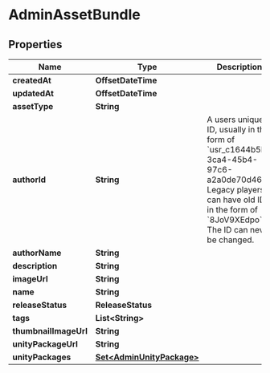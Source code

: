 

# AdminAssetBundle



## Properties

| Name | Type | Description | Notes |
|------------ | ------------- | ------------- | -------------|
|**createdAt** | **OffsetDateTime** |  |  |
|**updatedAt** | **OffsetDateTime** |  |  |
|**assetType** | **String** |  |  |
|**authorId** | **String** | A users unique ID, usually in the form of &#x60;usr_c1644b5b-3ca4-45b4-97c6-a2a0de70d469&#x60;. Legacy players can have old IDs in the form of &#x60;8JoV9XEdpo&#x60;. The ID can never be changed. |  |
|**authorName** | **String** |  |  |
|**description** | **String** |  |  |
|**imageUrl** | **String** |  |  |
|**name** | **String** |  |  |
|**releaseStatus** | **ReleaseStatus** |  |  |
|**tags** | **List&lt;String&gt;** |  |  |
|**thumbnailImageUrl** | **String** |  |  |
|**unityPackageUrl** | **String** |  |  |
|**unityPackages** | [**Set&lt;AdminUnityPackage&gt;**](AdminUnityPackage.md) |  |  |



